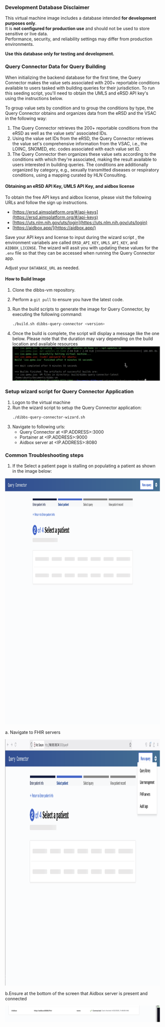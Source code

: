 ### Development Database Disclaimer

This virtual machine image includes a database intended **for development purposes only**.  
It is **not configured for production use** and should not be used to store sensitive or live data.  
Performance, security, and reliability settings may differ from production environments.  

**Use this database only for testing and development.**


### Query Connector Data for Query Building

When initializing the backend database for the first time, the Query Connector makes the value sets associated with 200+ reportable conditions available to users tasked with building queries for their jurisdiction. To run this seeding script, you'll need to obtain the UMLS and eRSD API key's using the instructions below.

To group value sets by condition and to group the conditions by type, the Query Connector obtains and organizes data from the eRSD and the VSAC in the following way:

1. The Query Connector retrieves the 200+ reportable conditions from the eRSD as well as the value sets' associated IDs.
2. Using the value set IDs from the eRSD, the Query Connector retrieves the value set's comprehensive information from the VSAC, i.e., the LOINC, SNOMED, etc. codes associated with each value set ID.
3. The Query Connector then organizes these value sets according to the conditions with which they're associated, making the result available to users interested in building queries. The conditions are additionally organized by category, e.g., sexually transmitted diseases or respiratory conditions, using a mapping curated by HLN Consulting.


#### Obtaining an eRSD API Key, UMLS API Key, and aidbox license

To obtain the free API keys and aidbox license, please visit the following URLs and follow the sign up instructions.

- [https://ersd.aimsplatform.org/#/api-keys](https://ersd.aimsplatform.org/#/api-keys)
- [https://uts.nlm.nih.gov/uts/login](https://uts.nlm.nih.gov/uts/login)
- [https://aidbox.app/](https://aidbox.app/)



Save your API keys and license to input during the wizard script , the environment variabels are  called `ERSD_API_KEY`, `UMLS_API_KEY`, and `AIDBOX_LICENSE`. The wizard will assit you with updating these values for the `.env` file so that they can be accessed when running the Query Connector app. 

Adjust your `DATABASE_URL` as needed.

#### How to Build Image
1. Clone the dibbs-vm  repository. 
2. Perform a `git pull` to ensure you have the latest code.
3. Run the build scripts to generate the image for Query Connector, by executing the following command:
    
    ```bash
    ./build.sh dibbs-query-connector <version> 
    ```
    
4. Once the build is complete, the script will display a message like the one below. Please note that the duration may vary depending on the build location and available resources
![Image Built](qc_image_built.png)


### Setup wizard script for Query Connector Application
1. Logon to the virtual machine
2. Run the wizard script to setup the Query Connector application:
    ```bash
    ./dibbs-query-connector-wizard.sh
    ```
3. Navigate to following urls:
    - Query Connector at <IP.ADDRESS>:3000
    - Portainer at <IP.ADDRESS>:9000
    - Aidbox server at <IP.ADDRESS>:8080




### Common Troubleshooting steps

1. If the Select a patient page is stalling on populating a patient as shown in the image below:

<img src="common_error_1.png" alt="Description" height="800" width ="1200"/>

a. Navigate to FHIR servers

<img src="common_error_1a.png" alt="Description" height="800" width ="1200"/>

b.Ensure at the bottom of the screen that Aidbox server is present and connected

<img src="common_error_1b.png" alt="Description" />